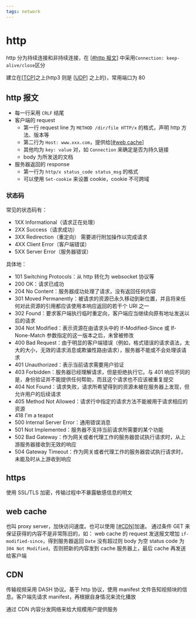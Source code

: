 ```yaml
---
tags: network
---
```


# http

http 分为持续连接和非持续连接，在 [[#http 报文]] 中采用`Connection: keep-alive/close`区分

建立在[[TCP]]之上(http3 则是 [[UDP]] 之上的)，常用端口为 80

## http 报文

- 每一行采用 `CRLF` 结尾
- 客户端的 request
  - 第一行 request line 为 `METHOD /dir/file HTTP/x` 的格式，声明 http 方法、版本等
  - 第二行为 `Host: www.xxx.com`，提供给[[#web cache]]
  - 其他均为 `key: value` 对，如 `Connection` 来确定是否为持久链接
  - body 为所发送的文档
- 服务器返回的 response
  - 第一行为 `http/x status_code status_msg` 的格式
  - 可以使用 `Set-cookie` 来设置 cookie，cookie 不可跨域

### 状态码

常见的状态码有：

- 1XX Informational（请求正在处理）
- 2XX Success（请求成功）
- 3XX Redirection（重定向） 需要进行附加操作以完成请求
- 4XX Client Error（客户端错误）
- 5XX Server Error（服务器错误）

具体地：

- 101 Switching Protocols：从 http 转化为 websocket 协议等
- 200 OK：请求已成功
- 204 No Content：服务器成功处理了请求，没有返回任何内容
- 301 Moved Permanently：被请求的资源已永久移动到新位置，并且将来任何对此资源的引用都应该使用本响应返回的若干个 URI 之一
- 302 Found：要求客户端执行临时重定向，客户端应当继续向原有地址发送以后的请求
- 304 Not Modified：表示资源在由请求头中的 If-Modified-Since 或 If-None-Match 参数指定的这一版本之后，未曾被修改
- 400 Bad Request：由于明显的客户端错误（例如，格式错误的请求语法，太大的大小，无效的请求消息或欺骗性路由请求），服务器不能或不会处理该请求
- 401 Unauthorized：表示当前请求需要用户验证
- 403 Forbidden：服务器已经理解请求，但是拒绝执行它。与 401 响应不同的是，身份验证并不能提供任何帮助，而且这个请求也不应该被重复提交
- 404 Not Found：请求失败，请求所希望得到的资源未被在服务器上发现，但允许用户的后续请求
- 405 Method Not Allowed：请求行中指定的请求方法不能被用于请求相应的资源
- 418 I'm a teapot
- 500 Internal Server Error：通用错误消息
- 501 Not Implemented：服务器不支持当前请求所需要的某个功能
- 502 Bad Gateway：作为网关或者代理工作的服务器尝试执行请求时，从上游服务器接收到无效的响应
- 504 Gateway Timeout：作为网关或者代理工作的服务器尝试执行请求时，未能及时从上游收到响应

## https

使用 SSL/TLS 加密，传输过程中不暴露敏感信息的明文

## web cache

也叫 proxy server，加快访问速度。也可以使用 [[#CDN]]加速。
通过条件 GET 来保证获得的内容不是非常陈旧的，如：
web cache 的 request 发送报文增加 `if-modified-since`，得到服务器返回 `Date` 没有超过则 body 为空 status code 为 `304 Not Modified`，否则把新的内容发到 cache 服务器上，最后 cache 再发送给客户端

## CDN

传输视频采用 DASH 协议。基于 http 协议，使用 manifest 文件告知视频块的信息。客户端先请求 manifest，再根据自身情况来流化播放

通过 CDN 内容分发网络来给大规模用户提供服务

[//begin]: # "Autogenerated link references for markdown compatibility"
[#http 报文]: http.md "http"
[TCP]: ../transport/TCP.md "TCP"
[UDP]: ../transport/UDP.md "UDP"
[#web cache]: http.md "http"
[#CDN]: http.md "http"
[//end]: # "Autogenerated link references"
